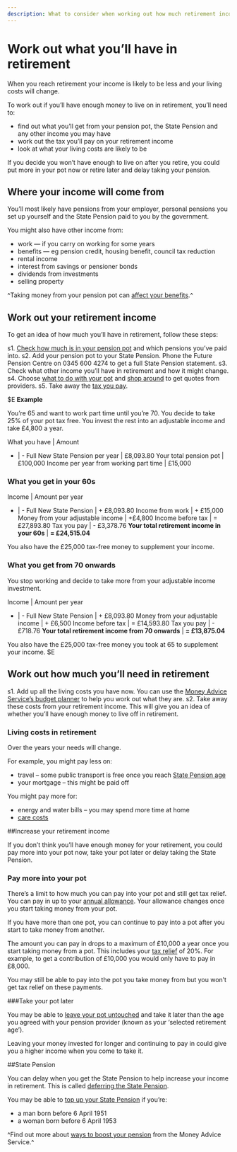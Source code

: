 ```yaml
---
description: What to consider when working out how much retirement income you’ll have, including your pension, other sources of income and costs.
---
```


# Work out what you’ll have in retirement

When you reach retirement your income is likely to be less and your living costs will change.

To work out if you’ll have enough money to live on in retirement, you’ll need to:

- find out what you’ll get from your pension pot, the State Pension and any other income you may have
- work out the tax you’ll pay on your retirement income
- look at what your living costs are likely to be

If you decide you won’t have enough to live on after you retire, you could put more in your pot now or retire later and delay taking your pension.

## Where your income will come from

You’ll most likely have pensions from your employer, personal pensions you set up yourself and the State Pension paid to you by the government.

You might also have other income from:

- work — if you carry on working for some years
- benefits — eg pension credit, housing benefit, council tax reduction
- rental income
- interest from savings or pensioner bonds
- dividends from investments
- selling property

^Taking money from your pension pot can [affect your benefits](/benefits).^

## Work out your retirement income

To get an idea of how much you’ll have in retirement, follow these steps:

s1. [Check how much is in your pension pot](/pension-pot-value) and which pensions you’ve paid into.
s2. Add your pension pot to your State Pension. Phone the Future Pension Centre on 0345 600 4274 to get a full State Pension statement.
s3. Check what other income you’ll have in retirement and how it might change.
s4. Choose [what to do with your pot](/pension-pot-options) and [shop around](/shop-around) to get quotes from providers.
s5. Take away the [tax you pay](/tax).

$E
**Example**

You’re 65 and want to work part time until you’re 70. You decide to take 25% of your pot tax free. You invest the rest into an adjustable income and take £4,800 a year.

What you have | Amount
- | -
Full New State Pension per year | £8,093.80
Your total pension pot | £100,000
Income per year from working part time | £15,000

### What you get in your 60s

Income | Amount per year
- | -
Full New State Pension | + £8,093.80
Income from work | + £15,000
Money from your adjustable income | +£4,800
Income before tax | = £27,893.80
Tax you pay | - £3,378.76
**Your total retirement income in your 60s** | **= £24,515.04**

You also have the £25,000 tax-free money to supplement your income.

### What you get from 70 onwards

You stop working and decide to take more from your adjustable income investment.

Income | Amount per year
- | -
Full New State Pension | + £8,093.80
Money from your adjustable income | + £6,500
Income before tax | = £14,593.80
Tax you pay | - £718.76
**Your total retirement income from 70 onwards** | **= £13,875.04**

You also have the £25,000 tax-free money you took at 65 to supplement your income.
$E

## Work out how much you’ll need in retirement

s1. Add up all the living costs you have now. You can use the [Money Advice Service’s budget planner](https://www.moneyadviceservice.org.uk/en/tools/budget-planner) to help you work out what they are.
s2. Take away these costs from your retirement income. This will give you an idea of whether you’ll have enough money to live off in retirement.


### Living costs in retirement

Over the years your needs will change.

For example, you might pay less on:

- travel – some public transport is free once you reach [State Pension age](https://www.gov.uk/calculate-state-pension)
- your mortgage – this might be paid off

You might pay more for:

- energy and water bills – you may spend more time at home
- [care costs](/care-costs)

##Increase your retirement income

If you don’t think you’ll have enough money for your retirement, you could pay more into your pot now, take your pot later or delay taking the State Pension.

### Pay more into your pot

There’s a limit to how much you can pay into your pot and still get tax relief. You can pay in up to your [annual allowance](https://www.gov.uk/tax-on-your-private-pension/annual-allowance). Your allowance changes once you start taking money from your pot.

If you have more than one pot, you can continue to pay into a pot after you start to take money from another.

The amount you can pay in drops to a maximum of £10,000 a year once you start taking money from a pot. This includes your [tax relief](https://www.gov.uk/tax-on-your-private-pension/pension-tax-relief) of 20%. For example, to get a contribution of £10,000 you would only have to pay in £8,000.

You may still be able to pay into the pot you take money from but you won’t get tax relief on these payments.

###Take your pot later

You may be able to [leave your pot untouched](/leave-pot-untouched) and take it later than the age you agreed with your pension provider (known as your ‘selected retirement age’).

Leaving your money invested for longer and continuing to pay in could give you a higher income when you come to take it.

##State Pension

You can delay when you get the State Pension to help increase your income in retirement. This is called [deferring the State Pension](https://www.gov.uk/deferring-state-pension/what-you-may-get).

You may be able to [top up your State Pension](https://www.gov.uk/statepensiontopup) if you’re:

- a man born before 6 April 1951
- a woman born before 6 April 1953

^Find out more about [ways to boost your pension](https://www.moneyadviceservice.org.uk/en/articles/ways-to-boost-your-pension-in-the-run-up-to-retirement) from the Money Advice Service.^

